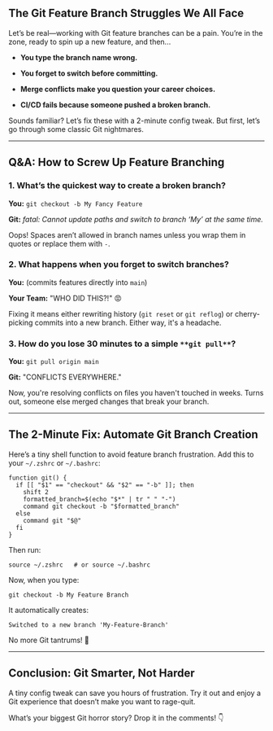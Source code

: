 
## The Git Feature Branch Struggles We All Face

Let’s be real—working with Git feature branches can be a pain. You’re in the zone, ready to spin up a new feature, and then...

- **You type the branch name wrong.**
    
- **You forget to switch before committing.**
    
- **Merge conflicts make you question your career choices.**
    
- **CI/CD fails because someone pushed a broken branch.**
    

Sounds familiar? Let’s fix these with a 2-minute config tweak. But first, let’s go through some classic Git nightmares.

---

##  Q&A: How to Screw Up Feature Branching

### **1. What’s the quickest way to create a broken branch?**

**You:** `git checkout -b My Fancy Feature`

**Git:** _fatal: Cannot update paths and switch to branch ‘My’ at the same time._

Oops! Spaces aren’t allowed in branch names unless you wrap them in quotes or replace them with `-`.

### **2. What happens when you forget to switch branches?**

**You:** (commits features directly into `main`)

**Your Team:** "WHO DID THIS?!" 😡

Fixing it means either rewriting history (`git reset` or `git reflog`) or cherry-picking commits into a new branch. Either way, it's a headache.

### **3. How do you lose 30 minutes to a simple** `**git pull**`**?**

**You:** `git pull origin main`

**Git:** "CONFLICTS EVERYWHERE."

Now, you're resolving conflicts on files you haven't touched in weeks. Turns out, someone else merged changes that break your branch.

---

##  The 2-Minute Fix: Automate Git Branch Creation

Here’s a tiny shell function to avoid feature branch frustration. Add this to your `~/.zshrc` or `~/.bashrc`:

```
function git() {
  if [[ "$1" == "checkout" && "$2" == "-b" ]]; then
    shift 2
    formatted_branch=$(echo "$*" | tr " " "-")
    command git checkout -b "$formatted_branch"
  else
    command git "$@"
  fi
}
```

Then run:

```
source ~/.zshrc   # or source ~/.bashrc
```

Now, when you type:

```
git checkout -b My Feature Branch
```

It automatically creates:

```
Switched to a new branch 'My-Feature-Branch'
```

No more Git tantrums! 🎉

---

## **Conclusion: Git Smarter, Not Harder**

A tiny config tweak can save you hours of frustration. Try it out and enjoy a Git experience that doesn’t make you want to rage-quit. 

What’s your biggest Git horror story? Drop it in the comments! 👇